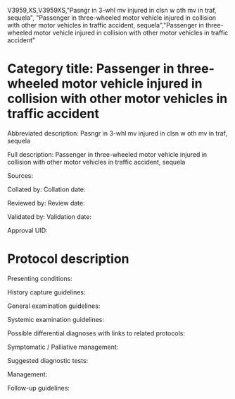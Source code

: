 V3959,XS,V3959XS,"Pasngr in 3-whl mv injured in clsn w oth mv in traf, sequela", "Passenger in three-wheeled motor vehicle injured in collision with other motor vehicles in traffic accident, sequela","Passenger in three-wheeled motor vehicle injured in collision with other motor vehicles in traffic accident"
# Category title: Passenger in three-wheeled motor vehicle injured in collision with other motor vehicles in traffic accident

Abbreviated description: Pasngr in 3-whl mv injured in clsn w oth mv in traf, sequela

Full description: Passenger in three-wheeled motor vehicle injured in collision with other motor vehicles in traffic accident, sequela

Sources:

Collated by:
Collation date:

Reviewed by:
Review date:

Validated by:
Validation date:

Approval UID:

# Protocol description

Presenting conditions:

History capture guidelines:

General examination guidelines:

Systemic examination guidelines:

Possible differential diagnoses with links to related protocols:

Symptomatic / Palliative management:

Suggested diagnostic tests:

Management:

Follow-up guidelines:
